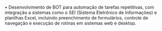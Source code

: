 • Desenvolvimento de BOT para automação de tarefas repetitivas, com integração a sistemas como o SEI (Sistema Eletrônico de Informações) e planilhas Excel, incluindo preenchimento de formulários, controle de navegação e execução de rotinas em sistemas web e desktop. 
